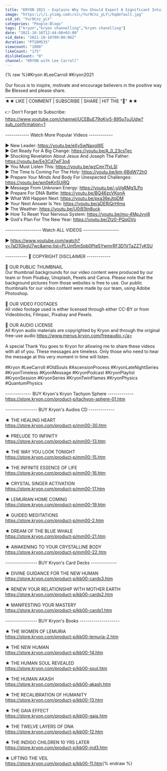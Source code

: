 ```yaml
---
title: "KRYON 2021 ~ Explains Why You Should Expect A Significant Intuition Increase"
image: "https:\/\/i.ytimg.com\/vi\/Yur9Cnz_yLY\/hqdefault.jpg"
vid_id: "Yur9Cnz_yLY"
categories: "People-Blogs"
tags: ["kryon","kryon channelling","kryon chanelling"]
date: "2021-10-16T12:44:08+03:00"
vid_date: "2021-10-16T00:00:06Z"
duration: "PT26M53S"
viewcount: "1008"
likeCount: "175"
dislikeCount: "0"
channel: "KRYON with Lee Carroll"
---
```

{% raw %}#Kryon #LeeCarroll #Kryon2021 <br /><br />Our focus is to inspire, motivate and encourage believers in the positive way<br />Be Blessed and please share. <br />________________________________________________________<br />★★ LIKE | COMMENT | SUBSCRIBE | SHARE | HIT THE &quot;🔔&quot; ★★<br /><br />👉 Don't Forget to Subscribe: <a rel="nofollow" target="blank" href="https://www.youtube.com/channel/UCEBuE79oKiv5-895uToJUdw?sub_confirmation=1">https://www.youtube.com/channel/UCEBuE79oKiv5-895uToJUdw?sub_confirmation=1</a><br /><br />------------ Watch More Popular Videos ------------<br /><br />► New Leader: <a rel="nofollow" target="blank" href="https://youtu.be/eXySwNaxgWE">https://youtu.be/eXySwNaxgWE</a><br />► Get Ready For A Big Change: <a rel="nofollow" target="blank" href="https://youtu.be/A_0_23csTec">https://youtu.be/A_0_23csTec</a><br />► Shocking Revelation About Jesus And Joseph The Father: <a rel="nofollow" target="blank" href="https://youtu.be/Ee3Cd7wF3o4">https://youtu.be/Ee3Cd7wF3o4</a><br />► You Must Listen This: <a rel="nofollow" target="blank" href="https://youtu.be/wzCmr7fxLSI">https://youtu.be/wzCmr7fxLSI</a><br />► The Time Is Coming For The Holy: <a rel="nofollow" target="blank" href="https://youtu.be/km-6BdW72h0">https://youtu.be/km-6BdW72h0</a><br />► Prepare Your Minds And Body For Unexpected Challenges: <a rel="nofollow" target="blank" href="https://youtu.be/wn0eKn5UjRQ">https://youtu.be/wn0eKn5UjRQ</a><br />► Message From Unknown Energy: <a rel="nofollow" target="blank" href="https://youtu.be/-uVgRMg1LPo">https://youtu.be/-uVgRMg1LPo</a><br />► Prepare For DNA Battle: <a rel="nofollow" target="blank" href="https://youtu.be/BQ46zcVKonA">https://youtu.be/BQ46zcVKonA</a><br />► What Will Happen Next: <a rel="nofollow" target="blank" href="https://youtu.be/pxa36eJtqDM">https://youtu.be/pxa36eJtqDM</a><br />► Your Next Answer Is Yes: <a rel="nofollow" target="blank" href="https://youtu.be/aDERiQrHIms">https://youtu.be/aDERiQrHIms</a><br />► The Weather: <a rel="nofollow" target="blank" href="https://youtu.be/U0i93tn8uck">https://youtu.be/U0i93tn8uck</a><br />► How To Reset Your Nervous System: <a rel="nofollow" target="blank" href="https://youtu.be/mu-4MpJvyj8">https://youtu.be/mu-4MpJvyj8</a><br />► God's Plan For The New Year: <a rel="nofollow" target="blank" href="https://youtu.be/Ztz0-PQqGVo">https://youtu.be/Ztz0-PQqGVo</a><br /><br />------------------ Watch ALL VIDEOS ------------------<br /><br />► <a rel="nofollow" target="blank" href="https://www.youtube.com/watch?v=7aD1GkgU7wc&amp;list=PLUnt5mSpb0Pte5YwmrRF3D1VTaZZTyK5U">https://www.youtube.com/watch?v=7aD1GkgU7wc&amp;list=PLUnt5mSpb0Pte5YwmrRF3D1VTaZZTyK5U</a><br /><br />----------- 📍 COPYRIGHT DISCLAIMER ------------<br /><br />📃 OUR PUBLIC THUMBNAIL<br />Our thumbnail backgrounds for our video content were produced by our team or from Pixabay, Unsplash, Pexels and Canva. Please note that the background pictures from those websites is free to use. Our public thumbnails for our video content were made by our team, using Adobe Photoshop.<br /><br />📃 OUR VIDEO FOOTAGES<br />All video footage used is either licensed through either CC-BY or from Videoblocks, Filmpac, Pixabay and Pexels.<br /><br />📃 OUR AUDIO LICENSE<br />All Kryon audio materials are copyrighted by Kryon and through the original free-use audio <a rel="nofollow" target="blank" href="https://www.menus.kryon.com/freeaudio.">https://www.menus.kryon.com/freeaudio.</a><br /><br />A special Thank You goes to Kryon for allowing me to share these videos with all of you. These messages are timeless. Only those who need to hear the message at this very moment in time will listen.<br /><br />#Kryon #LeeCarroll #OldSouls #AscensionProcess #KryonLateNightSeries #KryonTimeless #KyonMessage #KryonPodcast #KryonPlaylist #KryonSession #KryonSeries #KryonTwinFlames #KryonPhysics #QuantumPhysics<br /><br />------------- BUY Kryon's Kryon Tachyon Sphere -------------<br /><a rel="nofollow" target="blank" href="https://store.kryon.com/product-p/tachyon-sphere-01.htm">https://store.kryon.com/product-p/tachyon-sphere-01.htm</a><br /><br />---------------- BUY Kryon's Audios CD -------------<br /><br />★ THE HEALING HEART<br /><a rel="nofollow" target="blank" href="https://store.kryon.com/product-p/mm00-30.htm">https://store.kryon.com/product-p/mm00-30.htm</a><br /><br />★ PRELUDE TO INFINITY<br /><a rel="nofollow" target="blank" href="https://store.kryon.com/product-p/mm00-13.htm">https://store.kryon.com/product-p/mm00-13.htm</a><br /><br />★ THE WAY YOU LOOK TONIGHT<br /><a rel="nofollow" target="blank" href="https://store.kryon.com/product-p/mm00-15.htm">https://store.kryon.com/product-p/mm00-15.htm</a><br /><br />★ THE INFINITE ESSENCE OF LIFE<br /><a rel="nofollow" target="blank" href="https://store.kryon.com/product-p/mm00-16.htm">https://store.kryon.com/product-p/mm00-16.htm</a><br /><br />★ CRYSTAL SINGER ACTIVATION<br /><a rel="nofollow" target="blank" href="https://store.kryon.com/product-p/mm00-17.htm">https://store.kryon.com/product-p/mm00-17.htm</a><br /><br />★ LEMURIAN HOME COMING<br /><a rel="nofollow" target="blank" href="https://store.kryon.com/product-p/mm00-19.htm">https://store.kryon.com/product-p/mm00-19.htm</a><br /><br />★ GUIDED MEDITATIONS<br /><a rel="nofollow" target="blank" href="https://store.kryon.com/product-p/mm00-2.htm">https://store.kryon.com/product-p/mm00-2.htm</a><br /><br />★ DREAM OF THE BLUE WHALE<br /><a rel="nofollow" target="blank" href="https://store.kryon.com/product-p/mm00-21.htm">https://store.kryon.com/product-p/mm00-21.htm</a><br /><br />★ AWAKENING TO YOUR CRYSTALLINE BODY<br /><a rel="nofollow" target="blank" href="https://store.kryon.com/product-p/mm00-22.htm">https://store.kryon.com/product-p/mm00-22.htm</a><br /><br />---------------- BUY Kryon's Card Decks -------------<br /><br />★ DIVINE GUIDANCE FOR THE NEW HUMAN<br /><a rel="nofollow" target="blank" href="https://store.kryon.com/product-p/kb00-cards3.htm">https://store.kryon.com/product-p/kb00-cards3.htm</a><br /><br />★ RENEW YOUR RELATIONSHIP WITH MOTHER EARTH<br /><a rel="nofollow" target="blank" href="https://store.kryon.com/product-p/kb00-cards2.htm">https://store.kryon.com/product-p/kb00-cards2.htm</a><br /><br />★ MANIFESTING YOUR MASTERY<br /><a rel="nofollow" target="blank" href="https://store.kryon.com/product-p/kb00-cards1.htm">https://store.kryon.com/product-p/kb00-cards1.htm</a><br /><br />---------------- BUY Kryon's Books --------------------<br /><br />★ THE WOMEN OF LEMURIA<br /><a rel="nofollow" target="blank" href="https://store.kryon.com/product-p/kb00-lemuria-2.htm">https://store.kryon.com/product-p/kb00-lemuria-2.htm</a><br /><br />★ THE NEW HUMAN<br /><a rel="nofollow" target="blank" href="https://store.kryon.com/product-p/kb00-14.htm">https://store.kryon.com/product-p/kb00-14.htm</a><br /><br />★ THE HUMAN SOUL REVEALED<br /><a rel="nofollow" target="blank" href="https://store.kryon.com/product-p/kb00-soul.htm">https://store.kryon.com/product-p/kb00-soul.htm</a><br /><br />★ THE HUMAN AKASH<br /><a rel="nofollow" target="blank" href="https://store.kryon.com/product-p/kb00-akash.htm">https://store.kryon.com/product-p/kb00-akash.htm</a><br /><br />★ THE RECALIBRATION OF HUMANITY<br /><a rel="nofollow" target="blank" href="https://store.kryon.com/product-p/kb00-13.htm">https://store.kryon.com/product-p/kb00-13.htm</a><br /><br />★ THE GAIA EFFECT<br /><a rel="nofollow" target="blank" href="https://store.kryon.com/product-p/kb00-gaia.htm">https://store.kryon.com/product-p/kb00-gaia.htm</a><br /><br />★ THE TWELVE LAYERS OF DNA<br /><a rel="nofollow" target="blank" href="https://store.kryon.com/product-p/kb00-12.htm">https://store.kryon.com/product-p/kb00-12.htm</a><br /><br />★ THE INDIGO CHILDREN 10 YRS LATER<br /><a rel="nofollow" target="blank" href="https://store.kryon.com/product-p/kb00-ind3.htm">https://store.kryon.com/product-p/kb00-ind3.htm</a><br /><br />★ LIFTING THE VEIL<br /><a rel="nofollow" target="blank" href="https://store.kryon.com/product-p/kb00-11.htm">https://store.kryon.com/product-p/kb00-11.htm</a>{% endraw %}
